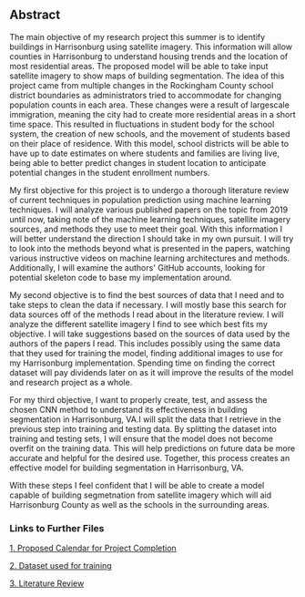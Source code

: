 ## Abstract
The main objective of my research project this summer is to identify buildings in Harrisonburg using satellite imagery. This information will allow counties in Harrisonburg to understand housing trends and the location of most residential areas. The proposed model will be able to take input satellite imagery to show maps of building segmentation. The idea of this project came from multiple changes in the Rockingham County school district boundaries as administrators tried to accommodate for changing population counts in each area. These changes were a result of largescale immigration, meaning the city had to create more residential areas in a short time space. This resulted in fluctuations in student body  for the school system, the creation of new schools, and the movement of students based on their place of residence. With this model, school districts will be able to have up to date estimates on where students and families are living live, being able to better predict changes in student location to anticipate potential changes in the student enrollment numbers. 

My first objective for this project is to undergo a thorough literature review of current techniques in population prediction using machine learning techniques. I will analyze various published papers on the topic from 2019 until now, taking note of the machine learning techniques, satellite imagery sources, and methods they use to meet their goal. With this information I will better understand the direction I should take in my own pursuit. I will try to look into the methods beyond what is presented in the papers, watching various instructive videos on machine learning architectures and methods. Additionally, I will examine the authors' GitHub accounts, looking for potential skeleton code to base my implementation around.

My second objective is to find the best sources of data that I need and to take steps to clean the data if necessary. I will mostly base this search for data sources off of the methods I read about in the literature review. I will analyze the different satellite imagery I find to see which best fits my objective. I will take suggestions based on the sources of data used by the authors of the papers I read. This includes possibly using the same data that they used for training the model, finding additional images to use for my Harrisonburg implementation. Spending time on finding the correct dataset will pay dividends later on as it will improve the results of the model and research project as a whole. 

For my third objective, I want to properly create, test, and assess the chosen CNN method to understand its effectiveness in building segmentation in Harrisonburg, VA.I will split the data that I retrieve in the previous step into training and testing data. By splitting the dataset into training and testing sets, I will ensure that the model does not become overfit on the training data. This will help predictions on future data be more accurate and helpful for the desired use. Together, this process creates an effective model for building segmentation in Harrisonburg, VA. 

With these steps I feel confident that I will be able to create a model capable of building segmetnation from satellite imagery which will aid Harrisonburg County as well as the schools in the surrounding areas. 

### Links to Further Files
[1. Proposed Calendar for Project Completion](calendar.md)

[2. Dataset used for training](dataset.md)

[3. Literature Review](litreview.md)